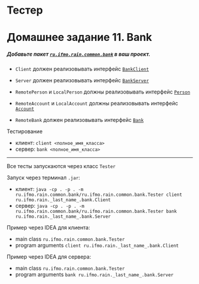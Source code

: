 # Тестер
# Домашнее задание 11. Bank
##### Добавьте пакет [`ru.ifmo.rain.common.bank`](https://github.com/geny200/itmo-bank-test/blob/master/modules/ru.ifmo.rain.common.bank/ru/ifmo/rain/common/bank/ "package ru.ifmo.rain.common.bank") в ваш проект.

* `Client` должен реализовывать интерфейс [`BankClient`](https://github.com/geny200/itmo-bank-test/blob/master/modules/ru.ifmo.rain.common.bank/ru/ifmo/rain/common/bank/BankClient.java "BankClient")
* `Server` должен реализовывать интерфейс [`BankServer`](https://github.com/geny200/itmo-bank-test/blob/master/modules/ru.ifmo.rain.common.bank/ru/ifmo/rain/common/bank/BankServer.java "BankServer")

* `RemotePerson` и `LocalPerson` должны реализовывать интерфейс [`Person`](https://github.com/geny200/itmo-bank-test/blob/master/modules/ru.ifmo.rain.common.bank/ru/ifmo/rain/common/bank/Person.java "Person")
* `RemoteAccount` и `LocalAccount` должны реализовывать интерфейс [`Account`](https://github.com/geny200/itmo-bank-test/blob/master/modules/ru.ifmo.rain.common.bank/ru/ifmo/rain/common/bank/Account.java "Account")
* `RemoteBank` должен реализовывать интерфейс [`Bank`](https://github.com/geny200/itmo-bank-test/blob/master/modules/ru.ifmo.rain.common.bank/ru/ifmo/rain/common/bank/Bank.java "Bank")


Тестирование 
* клиент: `client <полное_имя_класса>`
* сервер: `bank <полное_имя_класса>`

--------------------------------
Все тесты запускаются через класс `Tester`

Запуск через терминал `.jar`:
- клиент: `java -cp . -p . -m ru.ifmo.rain.common.bank/ru.ifmo.rain.common.bank.Tester client ru.ifmo.rain._last_name_.bank.Client`
- сервер: `java -cp . -p . -m ru.ifmo.rain.common.bank/ru.ifmo.rain.common.bank.Tester bank ru.ifmo.rain._last_name_.bank.Server`

Пример через IDEA для клиента:
- main class `ru.ifmo.rain.common.bank.Tester`
- program arguments `client ru.ifmo.rain._last_name_.bank.Client`

Пример через IDEA для сервера:
- main class `ru.ifmo.rain.common.bank.Tester`
- program arguments `bank ru.ifmo.rain._last_name_.bank.Server`
